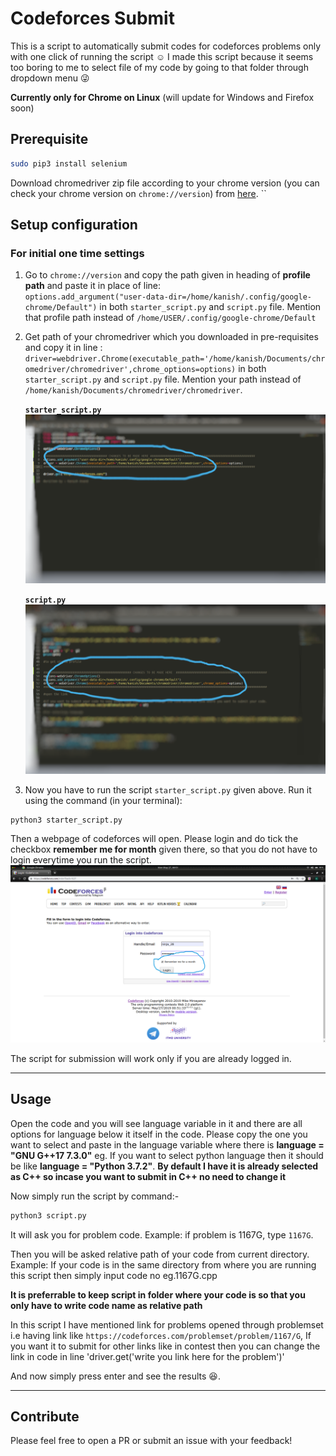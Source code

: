 # Codeforces Submit

This is a script to automatically submit codes for codeforces problems only with one click of running the script :relaxed:
I made this script because it seems too boring to me to select file of my code by going to that folder through dropdown menu :stuck_out_tongue_winking_eye:

**Currently only for Chrome on Linux** (will update for Windows and Firefox soon)

## Prerequisite

```bash
sudo pip3 install selenium
```

Download chromedriver zip file according to your chrome version (you can check your chrome version on `chrome://version`) from [here](https://sites.google.com/a/chromium.org/chromedriver/downloads).
``

## Setup configuration

### For initial one time settings

1. Go to `chrome://version` and copy the path given in heading of **profile path** and paste it in place of line:  
   `options.add_argument("user-data-dir=/home/kanish/.config/google-chrome/Default")`
   in both `starter_script.py` and `script.py` file. Mention that profile path instead of `/home/USER/.config/google-chrome/Default`

2. Get path of your chromedriver which you downloaded in pre-requisites and copy it in line :  
   `driver=webdriver.Chrome(executable_path='/home/kanish/Documents/chromedriver/chromedriver',chrome_options=options)`
   in both `starter_script.py` and `script.py` file. Mention your path instead of `/home/kanish/Documents/chromedriver/chromedriver`.

    **`starter_script.py`**
    ![img](img2.png)

    **`script.py`**
    ![img](img1.png)

3. Now you have to run the script `starter_script.py` given above. Run it using the command (in your terminal):

```bash
python3 starter_script.py
```

Then a webpage of codeforces will open. Please login and do tick the checkbox **remember me for month** given there, so that you do not have to login everytime you run the script.
![img](img.png)

The script for submission will work only if you are already logged in.

---

## Usage

Open the code and you will see language variable in it and there are all options for language below it itself in the code. Please copy the one you want to select and paste in the language variable where there is **language = "GNU G++17 7.3.0"**
eg. If you want to select python language then it should be like **language = "Python 3.7.2"**.
**By default I have it is already selected as C++ so incase you want to submit in C++ no need to change it**

Now simply run the script by command:-

```bash
python3 script.py
```

It will ask you for problem code. Example: if problem is 1167G, type `1167G`.

Then you will be asked relative path of your code from current directory. Example: If your code is in the same directory from where you are running this script then simply input code no eg.1167G.cpp

**It is preferrable to keep script in folder where your code is so that you only have to write code name as relative path**

In this script I have mentioned link for problems opened through problemset i.e having link like `https://codeforces.com/problemset/problem/1167/G`, If you want it to submit for other links like in contest then you can change the link in code in line 'driver.get('write you link here for the problem')'

And now simply press enter and see the results :satisfied:.

---

## Contribute

Please feel free to open a PR or submit an issue with your feedback!
